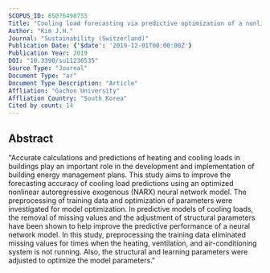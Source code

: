 ```yaml
---
SCOPUS_ID: 85076498755
Title: "Cooling load forecasting via predictive optimization of a nonlinear autoregressive exogenous (NARX) Neural network model"
Author: "Kim J.H."
Journal: "Sustainability (Switzerland)"
Publication Date: {'$date': '2019-12-01T00:00:00Z'}
Publication Year: 2019
DOI: "10.3390/su11236535"
Source Type: "Journal"
Document Type: "ar"
Document Type Description: "Article"
Affliation: "Gachon University"
Affliation Country: "South Korea"
Cited by count: 14
---
```


## Abstract
"Accurate calculations and predictions of heating and cooling loads in buildings play an important role in the development and implementation of building energy management plans. This study aims to improve the forecasting accuracy of cooling load predictions using an optimized nonlinear autoregressive exogenous (NARX) neural network model. The preprocessing of training data and optimization of parameters were investigated for model optimization. In predictive models of cooling loads, the removal of missing values and the adjustment of structural parameters have been shown to help improve the predictive performance of a neural network model. In this study, preprocessing the training data eliminated missing values for times when the heating, ventilation, and air-conditioning system is not running. Also, the structural and learning parameters were adjusted to optimize the model parameters."
